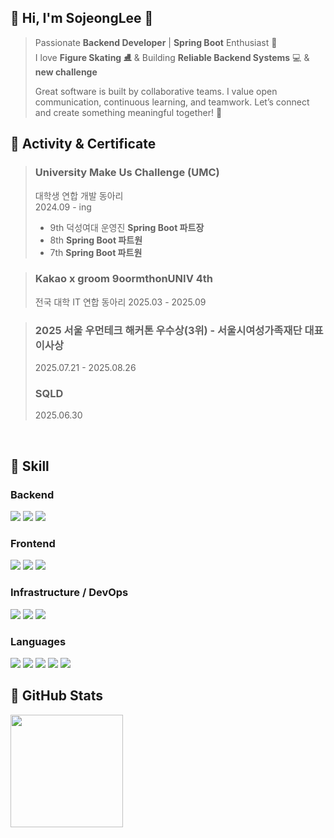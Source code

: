 <div>

## 🌿 Hi, I'm SojeongLee 🌿
> Passionate **Backend Developer** | **Spring Boot** Enthusiast 🚀  
> I love **Figure Skating ⛸️** & Building **Reliable Backend Systems** 💻 & **new challenge**
> 
> Great software is built by collaborative teams. I value open communication, continuous learning, and teamwork. Let’s connect and create something meaningful together! 🤝
</div>

## 📌 Activity & Certificate

> ### **University Make Us Challenge (UMC)**
> 대학생 연합 개발 동아리  
> 2024.09 - ing
> - 9th 덕성여대 운영진 **Spring Boot 파트장**
> - 8th **Spring Boot 파트원**
> - 7th **Spring Boot 파트원**

> ### **Kakao x groom 9oormthonUNIV 4th**
> 전국 대학 IT 연합 동아리
> 2025.03 - 2025.09

> ### 2025 서울 우먼테크 해커톤 우수상(3위) - 서울시여성가족재단 대표이사상
> 2025.07.21 - 2025.08.26
> ### **SQLD**
> 2025.06.30
<br>

## 📌 Skill

### Backend
<p align="left">
  <img src="https://img.shields.io/badge/SpringBoot-6DB33F?style=flat-square&logo=SpringBoot&logoColor=white">
  <img src="https://img.shields.io/badge/Django-092E20?style=flat-square&logo=Django&logoColor=white">
  <img src="https://img.shields.io/badge/MySQL-4479A1?style=flat-square&logo=MySQL&logoColor=white">
</p>

### Frontend
<p align="left">
  <img src="https://img.shields.io/badge/HTML5-E34F26?style=flat-square&logo=HTML5&logoColor=white">
  <img src="https://img.shields.io/badge/CSS3-1572B6?style=flat-square&logo=CSS3&logoColor=white">
  <img src="https://img.shields.io/badge/Android-3DDC84?style=flat-square&logo=Android&logoColor=white">
</p>

### Infrastructure / DevOps
<p align="left">
  <img src="https://img.shields.io/badge/AWS-232F3E?style=flat-square&logo=AmazonAWS&logoColor=white">
  <img src="https://img.shields.io/badge/Redis-DC382D?style=flat-square&logo=Redis&logoColor=white">
  <img src="https://img.shields.io/badge/Docker-2496ED?style=flat-square&logo=Docker&logoColor=white">
</p>

### Languages
<p align="left">
  <img src="https://img.shields.io/badge/Java-007396?style=flat-square&logo=Java&logoColor=white">
  <img src="https://img.shields.io/badge/Kotlin-7F52FF?style=flat-square&logo=Kotlin&logoColor=white">
  <img src="https://img.shields.io/badge/Python-3776AB?style=flat-square&logo=Python&logoColor=white">
  <img src="https://img.shields.io/badge/C-A8B9CC?style=flat-square&logo=C&logoColor=white">
  <img src="https://img.shields.io/badge/JavaScript-F7DF1E?style=flat-square&logo=javascript&logoColor=black">
</p>

## 📌 GitHub Stats
<p align="left">
  <img src="https://github-readme-stats.vercel.app/api?username=Sojeong0430&theme=white" height="180px">
</p
